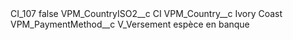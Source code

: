 <?xml version="1.0" encoding="UTF-8"?>
<CustomMetadata xmlns="http://soap.sforce.com/2006/04/metadata" xmlns:xsi="http://www.w3.org/2001/XMLSchema-instance" xmlns:xsd="http://www.w3.org/2001/XMLSchema">
    <label>CI_107</label>
    <protected>false</protected>
    <values>
        <field>VPM_CountryISO2__c</field>
        <value xsi:type="xsd:string">CI</value>
    </values>
    <values>
        <field>VPM_Country__c</field>
        <value xsi:type="xsd:string">Ivory Coast</value>
    </values>
    <values>
        <field>VPM_PaymentMethod__c</field>
        <value xsi:type="xsd:string">V_Versement espèce en banque</value>
    </values>
</CustomMetadata>

